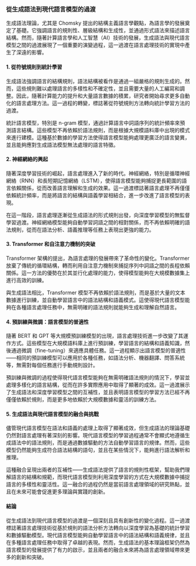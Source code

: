 ### **從生成語法到現代語言模型的過渡**

生成語法理論，尤其是 Chomsky 提出的結構主義語言學觀點，為語言學的發展奠定了基礎。它強調語言的規則性、層級結構和生成性，並通過形式語法來描述語言結構。然而，隨著計算語言學和人工智慧（AI）技術的發展，生成語法與現代語言模型之間的過渡展現了一個重要的演變過程，這一過渡在語言處理技術的實現中產生了深遠的影響。

#### **1. 從符號規則到統計學習**

生成語法強調語言的結構規則，語法結構被看作是通過一組嚴格的規則生成的。然而，這些規則難以處理語言的多樣性和不確定性，並且需要大量的人工編寫和調整。因此，隨著計算能力的提升和大量語言數據的積累，研究者開始尋求更多自動化的語言處理方法。這一過程的轉變，標誌著從符號規則方法轉向統計學習方法的過渡。

統計語言模型，特別是 n-gram 模型，通過計算語言中詞語序列的統計頻率來預測語言結構。這些模型不再依賴於語法規則，而是根據大規模語料庫中出現的模式來進行建模。這種基於數據的學習方法使得語言模型能夠處理更廣泛的語言變異，並且能夠應對生成語法模型無法處理的語言特徵。

#### **2. 神經網絡的興起**

隨著深度學習技術的崛起，語言處理進入了新的時代。神經網絡，特別是循環神經網絡（RNN）和長短期記憶網絡（LSTM），使得語言模型能夠捕捉更長範圍的語言依賴關係，從而改善語言理解和生成的效果。這一過渡標誌著語言處理不再僅僅依賴統計頻率，而是將語言的結構與語義學習相結合，進一步改進了語言模型的表現。

在這一階段，語言處理逐漸從生成語法的形式規則出發，向深度學習模型的無監督學習過渡。神經網絡模型能夠自動學習詞語之間的相對關係，而不再依賴明確的語法規則，從而在語法分析、語義推理等任務上表現出更強的能力。

#### **3. Transformer 和自注意力機制的突破**

Transformer 架構的提出，為語言處理的發展帶來了革命性的變化。Transformer 放棄了傳統的循環結構，轉而利用自注意力機制來捕捉序列中詞語之間的長程依賴關係。這一方法的優勢在於其並行化處理的能力，使得模型能夠在大規模數據集上進行高效的訓練。

與生成語法相比，Transformer 模型不再依賴於語法規則，而是基於大量的文本數據進行訓練，並自動學習語言中的語法結構和語義模式。這使得現代語言模型能夠在各種語言處理任務中，無需明確的語法規則就能夠生成和理解自然語言。

#### **4. 預訓練與微調：語言模型的普適性**

隨著 BERT 和 GPT 等大規模預訓練模型的出現，語言處理技術進一步改變了其運作方式。這些模型在大規模語料庫上進行預訓練，學習語言的結構和語義知識，然後通過微調（fine-tuning）來適應具體任務。這一過程顯示出語言模型的普適性——相同的預訓練模型可以應用於各種任務，如語法分析、機器翻譯、問答系統等，無需對每個任務進行手動規則設計。

預訓練與微調的過程使得現代語言模型能夠在無需明確語法規則的情況下，學習並處理多樣化的語言結構，從而在許多實際應用中取得了顯著的成效。這一過渡展示了生成語法和深度學習模型之間的互補性，並且表明語言模型的學習方法已經不再僅僅依賴於規則，而是更多地依賴於大規模數據和靈活的訓練方法。

#### **5. 生成語法與現代語言模型的融合與挑戰**

儘管現代語言模型在語法和語義的處理上取得了顯著成效，但生成語法的理論基礎仍然對語言處理有著深刻的影響。現代語言模型的學習過程通常不會顯式地遵循生成語法中的語法規則，而是通過數據驅動的方法自動學習語言的規律。然而，這些模型仍然能夠生成符合語法結構的語句，並且在某些情況下，能夠進行語法解析和推理。

這種融合呈現出兩者的互補性——生成語法提供了語言的規則性框架，幫助我們理解語言的結構和規範，而現代語言模型則利用深度學習的方式在大規模數據中捕捉語言的多樣性和靈活性。這一融合的過程仍然是當前語言處理領域的研究熱點，並且在未來可能會促進更多理論與實踐的創新。

#### **結論**

從生成語法到現代語言模型的過渡是一個深刻且具有創新性的變化過程。這一過渡標誌著語言處理技術從基於規則的語法分析方法轉向以深度學習為基礎的統計學習和數據驅動模型。現代語言模型能夠自動學習語言中的語法結構和語義規律，並且在多種語言處理任務中取得了卓越的表現。然而，生成語法的基本理論框架仍然為語言模型的發展提供了有力的啟示，並且兩者的融合未來將為語言處理領域帶來更多的創新和突破。